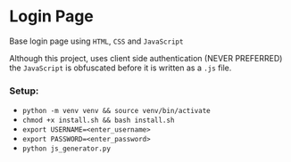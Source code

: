 # Login Page
Base login page using `HTML`, `CSS` and `JavaScript`

Although this project, uses client side authentication (NEVER PREFERRED) the `JavaScript` is obfuscated before it is
written as a `.js` file.

### Setup:
- `python -m venv venv && source venv/bin/activate`
- `chmod +x install.sh && bash install.sh`
- `export USERNAME=<enter_username>`
- `export PASSWORD=<enter_password>`
- `python js_generator.py`
